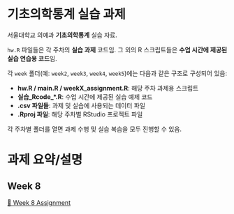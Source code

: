 # 기초의학통계 실습 과제

서울대학교 의예과 **기초의학통계** 실습 자료.

`hw.R` 파일들은 각 주차의 **실습 과제** 코드임.
그 외의 R 스크립트들은 **수업 시간에 제공된 실습 연습용 코드**임.

각 `week` 폴더(예: `week2`, `week3`, `week4`, `week5`)에는 다음과 같은 구조로 구성되어 있음:

- **hw\.R / main.R / weekX\_assignment.R**: 해당 주차 과제용 스크립트
- **실습\_Rcode\_\*.R**: 수업 시간에 제공된 실습 예제 코드
- **.csv 파일들**: 과제 및 실습에 사용되는 데이터 파일
- **.Rproj 파일**: 해당 주차별 RStudio 프로젝트 파일

각 주차별 폴더를 열면 과제 수행 및 실습 복습을 모두 진행할 수 있음.

# 과제 요약/설명
## Week 8
[📄 Week 8 Assignment](./week8/BMS_Week8_Assignment.md)